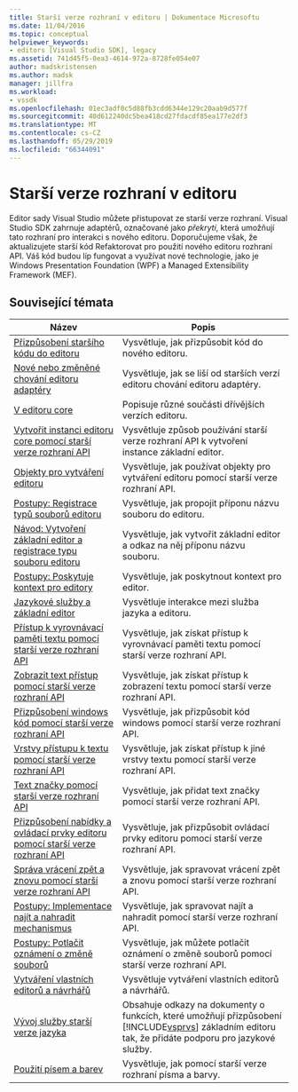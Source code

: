 ```yaml
---
title: Starší verze rozhraní v editoru | Dokumentace Microsoftu
ms.date: 11/04/2016
ms.topic: conceptual
helpviewer_keywords:
- editors [Visual Studio SDK], legacy
ms.assetid: 741d45f5-0ea3-4614-972a-8728fe054e07
author: madskristensen
ms.author: madsk
manager: jillfra
ms.workload:
- vssdk
ms.openlocfilehash: 01ec3adf0c5d88fb3cdd6344e129c20aab9d577f
ms.sourcegitcommit: 40d612240dc5bea418cd27fdacdf85ea177e2df3
ms.translationtype: MT
ms.contentlocale: cs-CZ
ms.lasthandoff: 05/29/2019
ms.locfileid: "66344091"
---
```

# <a name="legacy-interfaces-in-the-editor"></a>Starší verze rozhraní v editoru
Editor sady Visual Studio můžete přistupovat ze starší verze rozhraní. Visual Studio SDK zahrnuje adaptérů, označované jako *překrytí*, která umožňují tato rozhraní pro interakci s nového editoru. Doporučujeme však, že aktualizujete starší kód Refaktorovat pro použití nového editoru rozhraní API. Váš kód budou líp fungovat a využívat nové technologie, jako je Windows Presentation Foundation (WPF) a Managed Extensibility Framework (MEF).

## <a name="related-topics"></a>Související témata

| Název | Popis |
| - | - |
| [Přizpůsobení staršího kódu do editoru](../extensibility/adapting-legacy-code-to-the-editor.md) | Vysvětluje, jak přizpůsobit kód do nového editoru. |
| [Nové nebo změněné chování editoru adaptéry](../extensibility/new-or-changed-behavior-with-editor-adapters.md) | Vysvětluje, jak se liší od starších verzí editoru chování editoru adaptéry. |
| [V editoru core](../extensibility/inside-the-core-editor.md) | Popisuje různé součásti dřívějších verzích editoru. |
| [Vytvořit instanci editoru core pomocí starší verze rozhraní API](../extensibility/instantiating-the-core-editor-by-using-the-legacy-api.md) | Vysvětluje způsob používání starší verze rozhraní API k vytvoření instance základní editor. |
| [Objekty pro vytváření editoru](../extensibility/editor-factories.md) | Vysvětluje, jak používat objekty pro vytváření editoru pomocí starší verze rozhraní API. |
| [Postupy: Registrace typů souborů editoru](../extensibility/how-to-register-editor-file-types.md) | Vysvětluje, jak propojit příponu názvu souboru do editoru. |
| [Návod: Vytvoření základní editor a registrace typu souboru editoru](../extensibility/walkthrough-creating-a-core-editor-and-registering-an-editor-file-type.md) | Vysvětluje, jak vytvořit základní editor a odkaz na něj příponu názvu souboru. |
| [Postupy: Poskytuje kontext pro editory](../extensibility/how-to-provide-context-for-editors.md) | Vysvětluje, jak poskytnout kontext pro editor. |
| [Jazykové služby a základní editor](../extensibility/language-services-and-the-core-editor.md) | Vysvětluje interakce mezi služba jazyka a editoru. |
| [Přístup k vyrovnávací paměti textu pomocí starší verze rozhraní API](../extensibility/accessing-the-text-buffer-by-using-the-legacy-api.md) | Vysvětluje, jak získat přístup k vyrovnávací paměti textu pomocí starší verze rozhraní API. |
| [Zobrazit text přístup pomocí starší verze rozhraní API](../extensibility/accessing-thetext-view-by-using-the-legacy-api.md) | Vysvětluje, jak získat přístup k zobrazení textu pomocí starší verze rozhraní API. |
| [Přizpůsobení windows kód pomocí starší verze rozhraní API](../extensibility/customizing-code-windows-by-using-the-legacy-api.md) | Vysvětluje, jak přizpůsobit kód windows pomocí starší verze rozhraní API. |
| [Vrstvy přístupu k textu pomocí starší verze rozhraní API](../extensibility/accessing-text-layers-by-using-the-legacy-api.md) | Vysvětluje, jak získat přístup k jiné vrstvy textu pomocí starší verze rozhraní API. |
| [Text značky pomocí starší verze rozhraní API](../extensibility/using-text-markers-with-the-legacy-api.md) | Vysvětluje, jak přidat text značky pomocí starší verze rozhraní API. |
| [Přizpůsobení nabídky a ovládací prvky editoru pomocí starší verze rozhraní API](../extensibility/customizing-editor-controls-and-menus-by-using-the-legacy-api.md) | Vysvětluje, jak přizpůsobit ovládací prvky editoru pomocí starší verze rozhraní API. |
| [Správa vrácení zpět a znovu pomocí starší verze rozhraní API](../extensibility/managing-undo-and-redo-by-using-the-legacy-api.md) | Vysvětluje, jak spravovat vrácení zpět a znovu pomocí starší verze rozhraní API. |
| [Postupy: Implementace najít a nahradit mechanismus](../extensibility/how-to-implement-the-find-and-replace-mechanism.md) | Vysvětluje, jak spravovat najít a nahradit pomocí starší verze rozhraní API. |
| [Postupy: Potlačit oznámení o změně souborů](../extensibility/how-to-suppress-file-change-notifications.md) | Vysvětluje, jak můžete potlačit oznámení o změně souborů pomocí starší verze rozhraní API. |
| [Vytváření vlastních editorů a návrhářů](../extensibility/creating-custom-editors-and-designers.md) | Vysvětluje vytváření vlastních editorů a návrhářů. |
| [Vývoj služby starší verze jazyka](../extensibility/internals/developing-a-legacy-language-service.md) | Obsahuje odkazy na dokumenty o funkcích, které umožňují přizpůsobení [!INCLUDE[vsprvs](../code-quality/includes/vsprvs_md.md)] základním editoru tak, že přidáte podporu pro jazykové služby. |
| [Použití písem a barev](../extensibility/using-fonts-and-colors.md) | Vysvětluje, jak pomocí starší verze rozhraní písma a barvy. |
